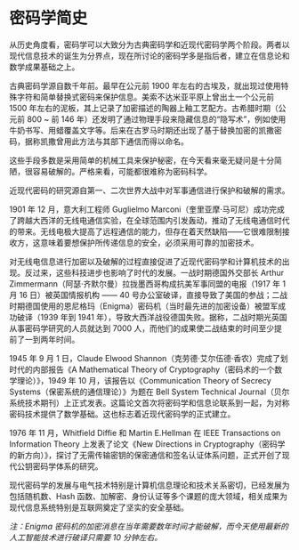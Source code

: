 # 密码学简史

从历史角度看，密码学可以大致分为古典密码学和近现代密码学两个阶段。两者以现代信息技术的诞生为分界点，现在所讨论的密码学多是指后者，建立在信息论和数学成果基础之上。

古典密码学源自数千年前。最早在公元前 1900 年左右的古埃及，就出现过使用特殊字符和简单替换式密码来保护信息。美索不达米亚平原上曾出土一个公元前 1500 年左右的泥板，其上记录了加密描述的陶器上釉工艺配方。古希腊时期（公元前 800 ~ 前 146 年）还发明了通过物理手段来隐藏信息的“隐写术”，例如使用牛奶书写、用蜡覆盖文字等。后来在古罗马时期还出现了基于替换加密的凯撒密码，据称凯撒曾用此方法与其部下通信而得以命名。

这些手段多数是采用简单的机械工具来保护秘密，在今天看来毫无疑问是十分简陋，很容易破解的。严格来看，可能都很难称为密码科学。

近现代密码的研究源自第一、二次世界大战中对军事通信进行保护和破解的需求。

1901 年 12 月，意大利工程师 Guglielmo Marconi（奎里亚摩·马可尼）成功完成了跨越大西洋的无线电通信实验，在全球范围内引发轰动，推动了无线电通信时代的带来。无线电极大提高了远程通信的能力，但存在着天然缺陷——它很难限制接收方，这意味着要想保护所传递信息的安全，必须采用可靠的加密技术。

对无线电信息进行加密以及破解的过程直接促进了近现代密码学和计算机技术的出现。反过来，这些科技进步也影响了时代的发展。一战时期德国外交部长 Arthur Zimmermann（阿瑟·齐默尔曼）拉拢墨西哥构成抗美军事同盟的电报（1917 年 1 月 16 日）被英国情报机构 —— 40 号办公室破译，直接导致了美国的参战；二战时期德国使用的恩尼格玛（Enigma）密码机（当时最先进的加密设备）被盟军成功破译（1939 年到 1941 年），导致大西洋战役德国失败。据称，二战时期光英国从事密码学研究的人员就达到 7000 人，而他们的成果使二战结束的时间至少提前了一到两年时间。

1945 年 9 月 1 日，Claude Elwood Shannon（克劳德·艾尔伍德·香农）完成了划时代的内部报告《A Mathematical Theory of Cryptography（密码术的一个数学理论）》，1949 年 10 月，该报告以《Communication Theory of Secrecy Systems（保密系统的通信理论）》为题在 Bell System Technical Journal（贝尔系统技术期刊）上正式发表。这篇论文首次将密码学和信息论联系到一起，为对称密码技术提供了数学基础。这也标志着近现代密码学的正式建立。

1976 年 11 月，Whitfield Diffie 和 Martin E.Hellman 在 IEEE Transactions on Information Theory 上发表了论文《New Directions in Cryptography（密码学的新方向）》，探讨了无需传输密钥的保密通信和签名认证体系问题，正式开创了现代公钥密码学体系的研究。

现代密码学的发展与电气技术特别是计算机信息理论和技术关系密切，已经发展为包括随机数、Hash 函数、加解密、身份认证等多个课题的庞大领域，相关成果为现代信息系统特别是互联网奠定了坚实的安全基础。

*注：Enigma 密码机的加密消息在当年需要数年时间才能破解，而今天使用最新的人工智能技术进行破译只需要 10 分钟左右。*